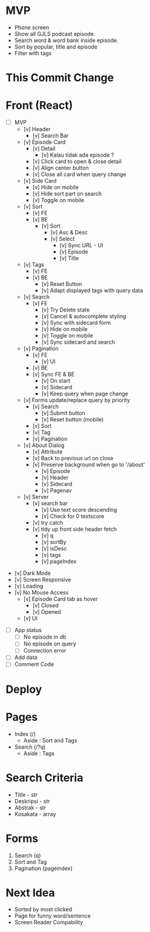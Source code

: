 # MVP
- Phone screen
- Show all GJLS podcast episode.
- Search word & word bank inside episode.
- Sort by popular, title and episode
- Filter with tags

# This Commit Change

# Front (React)
- [ ] MVP
    - [v] Header
        - [v] Search Bar
    - [v] Episode Card
        - [v] Detail
            - [v] Kalau tidak ada episode ?
        - [v] Click card to open & close detail
        - [v] Align center button
        - [v] Close all card when query change
    - [v] Side Card
        - [v] Hide on mobile
        - [v] Hide sort part on search
        - [v] Toggle on mobile
    - [v] Sort
        - [v] FE
        - [v] BE
            - [v] Sort
                - [v] Asc & Desc
                - [v] Select
                    - [v] Sync URL - UI
                    - [v] Episode
                    - [v] Title
    - [v] Tags
        - [v] FE
        - [v] BE
            - [v] Reset Button
            - [v] Adapt displayed tags with query data
    - [v] Search
        - [v] FE
            - [v] Try Delete state
            - [v] Cancel & autocomplete styling
            - [v] Sync with sidecard form
            - [v] Hide on mobile
            - [v] Toggle on mobile
            - [v] Sync sidecard and search     
    - [v] Pagination
        - [v] FE
            - [v] UI
        - [v] BE
        - [v] Sync FE & BE
            - [v] On start
            - [v] Sidecard
            - [v] Keep query when page change
    - [v] Forms update/replace query by priority
        - [v] Search
            - [v] Submit button
            - [v] Reset button (mobile)
        - [v] Sort
        - [v] Tag
        - [v] Pagination
    - [v] About Dialog
        - [v] Attribute
        - [v] Back to previous url on close
        - [v] Preserve background when go to '/about'
            - [v] Episode
            - [v] Header
            - [v] Sidecard
            - [v] Pagenav
    - [v] Server
        - [v] search bar
            - [v] Use text score descending
            - [v] Check for 0 textscore
        - [v] try catch
        - [v] tidy up front side header fetch
            - [v] q
            - [v] sortBy
            - [v] isDesc
            - [v] tags
            - [v] pageIndex
- [v] Dark Mode
- [v] Screen Responsive
- [v] Loading
- [v] No Mouse Access
    - [v] Episode Card tab as hover
        - [v] Closed
        - [v] Opened
    - [v] UI
- [ ] App status
    - [ ] No episode in db
    - [ ] No episode on query
    - [ ] Connection error
- [ ] Add data
- [ ] Comment Code

# Deploy

# Pages
- Index (/)
    - Aside : Sort and Tags
- Search (/?q)
    - Aside : Tags

# Search Criteria
- Title - str
- Deskripsi - str
- Abstrak - str
- Kosakata - array

# Forms
1. Search (q)
2. Sort and Tag
3. Pagination (pageindex)

# Next Idea
- Sorted by most clicked
- Page for funny word/sentence
- Screen Reader Compability
